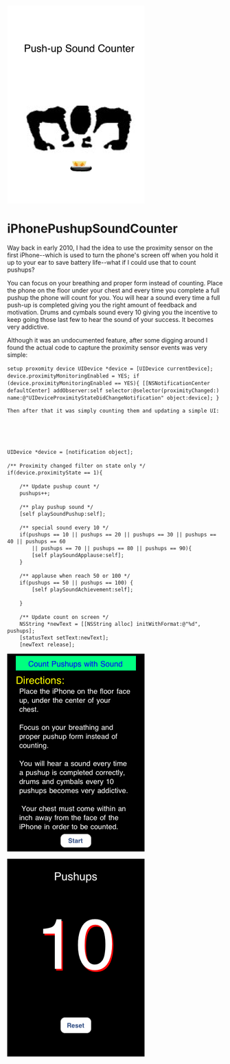 ![alt tag](https://github.com/adestefa/iPhonePushupSoundCounter/blob/master/Default.png)


# iPhonePushupSoundCounter

Way back in early 2010, I had the idea to use the proximity sensor on the first iPhone--which is used to turn the phone's screen off when you hold it up to your ear to save battery life--what if I could use that to count pushups?

You can focus on your breathing and proper form instead of counting. Place the phone on the floor under your chest and every time you complete a full pushup the phone will count for you. You will hear a sound every time a full push-up is completed giving you the right amount of feedback and motivation. Drums and cymbals sound every 10 giving you the incentive to keep going those last few to hear the sound of your success. It becomes very addictive.

Although it was an undocumented feature, after some digging around I found the actual code to capture the proximity sensor events was very simple:

`setup proxomity device
	UIDevice *device = [UIDevice currentDevice];
	device.proximityMonitoringEnabled = YES;
	if (device.proximityMonitoringEnabled == YES){
		[[NSNotificationCenter defaultCenter] addObserver:self selector:@selector(proximityChanged:) name:@"UIDeviceProximityStateDidChangeNotification" object:device];
	}`
	
	Then after that it was simply counting them and updating a simple UI:
	


	
	
	UIDevice *device = [notification object];
		
	/** Proximity changed filter on state only */
	if(device.proximityState == 1){
		
		/** Update pushup count */
		pushups++;
		
		/** play pushup sound */
		[self playSoundPushup:self];
			
		/** special sound every 10 */
		if(pushups == 10 || pushups == 20 || pushups == 30 || pushups == 40 || pushups == 60
		    || pushups == 70 || pushups == 80 || pushups == 90){
			[self playSoundApplause:self];	
		}
		
		/** applause when reach 50 or 100 */
		if(pushups == 50 || pushups == 100) {
			[self playSoundAchievement:self];
		
		}
		
		/** Update count on screen */
		NSString *newText = [[NSString alloc] initWithFormat:@"%d", pushups];
		[statusText setText:newText];
		[newText release];
		


	
	
	

![alt tag](https://github.com/adestefa/iPhonePushupSoundCounter/blob/master/PushupSoundCounterScreen1.png)

![alt tag](https://github.com/adestefa/iPhonePushupSoundCounter/blob/master/PushupSoundCounterScreen3.png)
